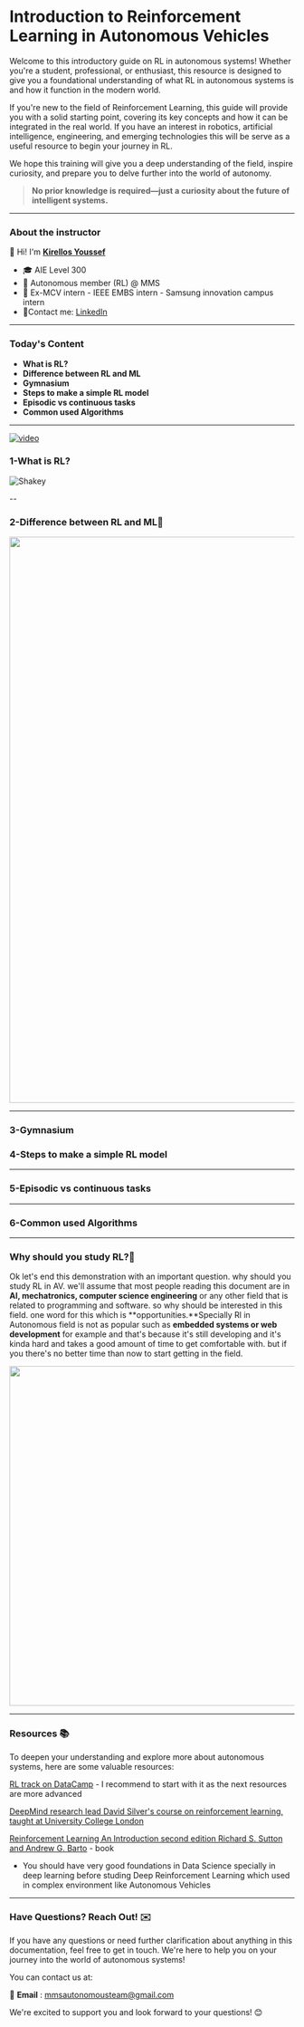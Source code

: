 # Introduction to Reinforcement Learning in Autonomous Vehicles

Welcome to this introductory guide on RL in autonomous systems! Whether you're a student, professional, or enthusiast, this resource is designed to give you a foundational understanding of what RL in autonomous systems is and how it function in the modern world.

If you're new to the field of Reinforcement Learning, this guide will provide you with a solid starting point, covering its key concepts and how it can be integrated in the real world. If you have an interest in robotics, artificial intelligence, engineering, and emerging technologies this will be serve as a useful resource to begin your journey in RL.

We hope this training will give you a deep understanding of the field, inspire curiosity, and prepare you to delve further into the world of autonomy.

> **No prior knowledge is required—just a curiosity about the future of intelligent systems.**

---

### About the instructor

👋 Hi! I'm **[Kirellos Youssef](https://github.com/KirellosY)**

* 🎓 AIE Level 300
* 🧠 Autonomous member (RL) @ MMS
* 🚗 Ex-MCV intern - IEEE EMBS intern - Samsung innovation campus intern
* 🔗Contact me: [LinkedIn](https://www.linkedin.com/in/kirellos-youssef-samy-896b26232/)

---

### Today's Content

* **What is RL?**
* **Difference between RL and ML**
* **Gymnasium**
* **Steps to make a simple RL model**
* **Episodic vs continuous tasks**
* **Common used Algorithms**

---

[![video](images/Introduction_thumbnail.png)](videos/Introduction.mp4)

### 1-What is RL?


![Shakey](images/Shakey.png)

--
### 2-Difference between RL and ML🎌
<img src="images/Autonomous_examples.png" width="1000" >

---

### 3-Gymnasium



### 4-Steps to make a simple RL model

 
---
### 5-Episodic vs continuous tasks





---

### 6-Common used Algorithms

---


### Why should you study RL?🤖

Ok let's end this demonstration with an important question. why should you study RL in AV. we'll assume that most people reading this document are in **AI, mechatronics, computer science engineering** or any other field that is related to programming and software. so why should be interested in this field. one word for this which is **opportunities.**Specially Rl in Autonomous field is not as popular such as **embedded systems or web development** for example and that's because it's still developing and it's kinda hard and takes a good amount of time to get comfortable with. but if you there's no better time than now to start getting in the field.

<img src="images/Opportunity.png" width="600" >

---

### **Resources** 📚

To deepen your understanding and explore more about autonomous systems, here are some valuable resources:

[RL track on DataCamp](https://app.datacamp.com/learn/skill-tracks/reinforcement-learning) - I recommend to start with it as the next resources are more advanced

[DeepMind research lead David Silver's course on reinforcement learning, taught at University College London](https://www.youtube.com/watch?v=2pWv7GOvuf0 ) 

[Reinforcement Learning An Introduction second edition Richard S. Sutton and Andrew G. Barto](https://www.andrew.cmu.edu/course/10-703/textbook/BartoSutton.pdf) - book

- You should have very good foundations in Data Science specially in deep learning before studing Deep Reinforcement Learning which used in complex environment like Autonomous Vehicles 
---

### **Have Questions? Reach Out!** ✉️

If you have any questions or need further clarification about anything in this documentation, feel free to get in touch. We're here to help you on your journey into the world of autonomous systems!

You can contact us at:

📧  **Email** : mmsautonomousteam@gmail.com

We're excited to support you and look forward to your questions! 😊
